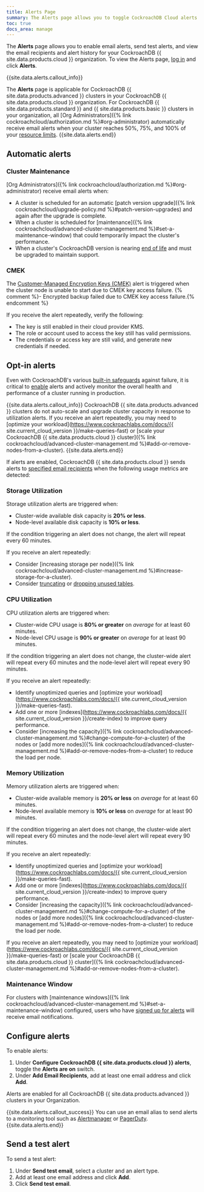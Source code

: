 ```yaml
---
title: Alerts Page
summary: The Alerts page allows you to toggle CockroachDB Cloud alerts and view alert history.
toc: true
docs_area: manage
---
```


The **Alerts** page allows you to enable email alerts, send test alerts, and view the email recipients and alert history for your CockroachDB {{ site.data.products.cloud }} organization. To view the Alerts page, [log in](https://cockroachlabs.cloud/) and click **Alerts**. 

{{site.data.alerts.callout_info}}

The **Alerts** page is applicable for CockroachDB {{ site.data.products.advanced }} clusters in your CockroachDB {{ site.data.products.cloud }} organization. For CockroachDB {{ site.data.products.standard }} and {{ site.data.products.basic }} clusters in your organization, all [Org Administrators]({% link cockroachcloud/authorization.md %}#org-administrator) automatically receive email alerts when your cluster reaches 50%, 75%, and 100% of your [resource limits](https://www.cockroachlabs.com/docs/{{site.current_cloud_version}}/architecture/glossary#resource-limits).
{{site.data.alerts.end}}

## Automatic alerts

### Cluster Maintenance

[Org Administrators]({% link cockroachcloud/authorization.md %}#org-administrator) receive email alerts when:

- A cluster is scheduled for an automatic [patch version upgrade]({% link cockroachcloud/upgrade-policy.md %}#patch-version-upgrades) and again after the upgrade is complete. 
- When a cluster is scheduled for [maintenance]({% link cockroachcloud/advanced-cluster-management.md %}#set-a-maintenance-window) that could temporarily impact the cluster's performance. 
- When a cluster's CockroachDB version is nearing [end of life](https://www.cockroachlabs.com/docs/releases/release-support-policy#support-cycle) and must be upgraded to maintain support.

### CMEK

The [Customer-Managed Encryption Keys (CMEK)](https://www.cockroachlabs.com/docs/cockroachcloud/cmek) alert is triggered when the cluster node is unable to start due to CMEK key access failure.
{% comment %}- Encrypted backup failed due to CMEK key access failure.{% endcomment %}

If you receive the alert repeatedly, verify the following:

- The key is still enabled in their cloud provider KMS. 
- The role or account used to access the key still has valid permissions. 
- The credentials or access key are still valid, and generate new credentials if needed.

## Opt-in alerts

Even with CockroachDB's various [built-in safeguards](https://www.cockroachlabs.com/docs/{{site.current_cloud_version}}/frequently-asked-questions#how-does-cockroachdb-survive-failures) against failure, it is critical to [enable](#configure-alerts) alerts and actively monitor the overall health and performance of a cluster running in production.

{{site.data.alerts.callout_info}}
CockroachDB {{ site.data.products.advanced }} clusters do not auto-scale and upgrade cluster capacity in response to utilization alerts. If you receive an alert repeatedly, you may need to [optimize your workload](https://www.cockroachlabs.com/docs/{{ site.current_cloud_version }}/make-queries-fast) or [scale your CockroachDB {{ site.data.products.cloud }} cluster]({% link cockroachcloud/advanced-cluster-management.md %}#add-or-remove-nodes-from-a-cluster).
{{site.data.alerts.end}}

If alerts are enabled, CockroachDB {{ site.data.products.cloud }} sends alerts to [specified email recipients](#configure-alerts) when the following usage metrics are detected:

### Storage Utilization

Storage utilization alerts are triggered when:

- Cluster-wide available disk capacity is **20% or less**.
- Node-level available disk capacity is **10% or less**.

If the condition triggering an alert does not change, the alert will repeat every 60 minutes.

If you receive an alert repeatedly:

- Consider [increasing storage per node]({% link cockroachcloud/advanced-cluster-management.md %}#increase-storage-for-a-cluster).
- Consider [truncating](https://www.cockroachlabs.com/docs/{{site.current_cloud_version}}/truncate) or [dropping unused tables](https://www.cockroachlabs.com/docs/{{site.current_cloud_version}}/drop-table).

### CPU Utilization

CPU utilization alerts are triggered when:

- Cluster-wide CPU usage is **80% or greater** on *average* for at least 60 minutes.
- Node-level CPU usage is **90% or greater** on *average* for at least 90 minutes.

If the condition triggering an alert does not change, the cluster-wide alert will repeat every 60 minutes and the node-level alert will repeat every 90 minutes.

If you receive an alert repeatedly:

- Identify unoptimized queries and [optimize your workload](https://www.cockroachlabs.com/docs/{{ site.current_cloud_version }}/make-queries-fast). 
- Add one or more [indexes](https://www.cockroachlabs.com/docs/{{ site.current_cloud_version }}/create-index) to improve query performance.
- Consider [increasing the capacity]({% link cockroachcloud/advanced-cluster-management.md %}#change-compute-for-a-cluster) of the nodes or [add more nodes]({% link cockroachcloud/advanced-cluster-management.md %}#add-or-remove-nodes-from-a-cluster) to reduce the load per node. 

### Memory Utilization

Memory utilization alerts are triggered when:

- Cluster-wide available memory is **20% or less** on *average* for at least 60 minutes.
- Node-level available memory is **10% or less** on *average* for at least 90 minutes.

If the condition triggering an alert does not change, the cluster-wide alert will repeat every 60 minutes and the node-level alert will repeat every 90 minutes.

If you receive an alert repeatedly:

- Identify unoptimized queries and [optimize your workload](https://www.cockroachlabs.com/docs/{{ site.current_cloud_version }}/make-queries-fast). 
- Add one or more [indexes](https://www.cockroachlabs.com/docs/{{ site.current_cloud_version }}/create-index) to improve query performance.
- Consider [increasing the capacity]({% link cockroachcloud/advanced-cluster-management.md %}#change-compute-for-a-cluster) of the nodes or [add more nodes]({% link cockroachcloud/advanced-cluster-management.md %}#add-or-remove-nodes-from-a-cluster) to reduce the load per node. 

If you receive an alert repeatedly, you may need to [optimize your workload](https://www.cockroachlabs.com/docs/{{ site.current_cloud_version }}/make-queries-fast) or [scale your CockroachDB {{ site.data.products.cloud }} cluster]({% link cockroachcloud/advanced-cluster-management.md %}#add-or-remove-nodes-from-a-cluster).

### Maintenance Window 

For clusters with [maintenance windows]({% link cockroachcloud/advanced-cluster-management.md %}#set-a-maintenance-window) configured, users who have [signed up for alerts](#configure-alerts) will receive email notifications.

## Configure alerts

To enable alerts:

1. Under **Configure CockroachDB {{ site.data.products.cloud }} alerts**, toggle the **Alerts are on** switch.
1. Under **Add Email Recipients**, add at least one email address and click **Add**.

Alerts are enabled for all CockroachDB {{ site.data.products.advanced }} clusters in your Organization.

{{site.data.alerts.callout_success}}
You can use an email alias to send alerts to a monitoring tool such as [Alertmanager](https://prometheus.io/docs/alerting/latest/alertmanager/) or [PagerDuty](https://www.pagerduty.com/).
{{site.data.alerts.end}}

## Send a test alert

To send a test alert:

1. Under **Send test email**, select a cluster and an alert type.
1. Add at least one email address and click **Add**.
1. Click **Send test email**.